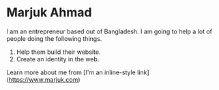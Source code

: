 

# Marjuk Ahmad
I am an entrepreneur based out of Bangladesh. 
I am going to help a lot of people doing the following things. 

1. Help them build their website. 
2. Create an identity in the web. 

Learn more about me from [I'm an inline-style link] (https://www.marjuk.com)
